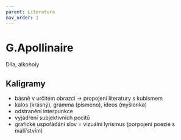 ```yaml
---
parent: Literatura
nav_order: 1
---
```


# G.Apollinaire
Díla, alkoholy

## Kaligramy 
- básně v určitém obrazci -> propojení literatury s kubismem
- kalos (krásný), gramma (písmeno), ideos (myšlenka)
- odstranění interpunkce
- vyjádření subjektivních pocitů
- grafické uspořádání slov = vizuální lyrismus (porpojení poezie s malířstvím)